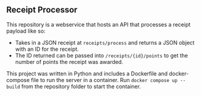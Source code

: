 ## Receipt Processor

This repository is a webservice that hosts an API that processes a receipt payload like so:
- Takes in a JSON receipt at `receipts/process` and returns a JSON object with an ID for the receipt.
- The ID returned can be passed into `/receipts/{id}/points` to get the number of points the receipt was awarded.
  
This project was written in Python and includes a Dockerfile and docker-compose file to run the server in a container. Run `docker compose up --build` from the repository folder to start the container.
